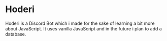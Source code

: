 # Hoderi

Hoderi is a Discord Bot which i made for the sake of learning a bit more about JavaScript. It uses vanilla JavaScript and in the future i plan to add a database.

